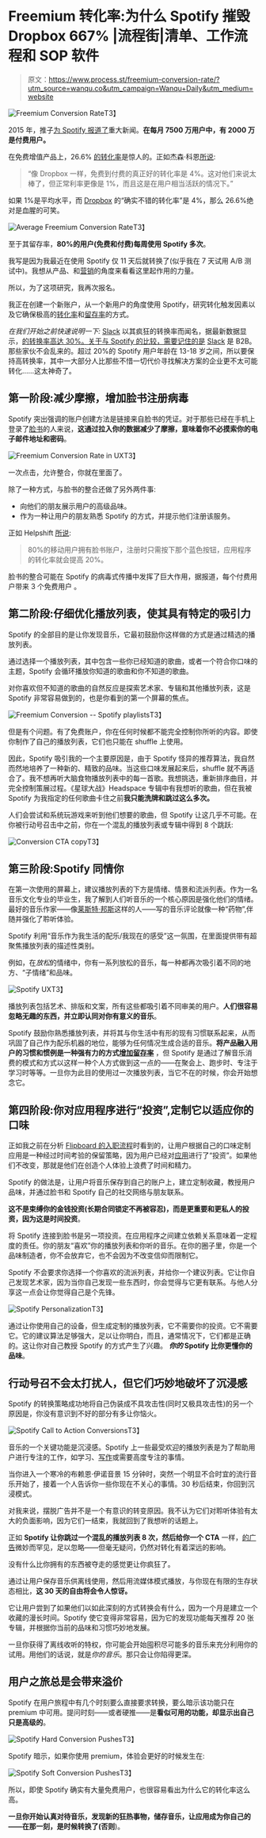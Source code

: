 # Freemium 转化率:为什么 Spotify 摧毁 Dropbox 667% |流程街|清单、工作流程和 SOP 软件

> 原文：<https://www.process.st/freemium-conversion-rate/?utm_source=wanqu.co&utm_campaign=Wanqu+Daily&utm_medium=website>

<noscript><img class="aligncenter size-full wp-image-9608" src="img/d60d1561dcc23de9a75b7519c1adfbe8.png" alt="Freemium Conversion Rate" data-wp-pid="9608" data-original-src="https://www.process.st/wp-content/uploads/2018/06/Freemium-Conversion-Rate-Why-Spotify-Destroys-Dropbox-by-667-01.png"/>T3】</noscript>

2015 年，推子[为 Spotify 报道了](https://www.thefader.com/2015/06/10/new-spotify-statistics)重大新闻。**在每月 7500 万用户中，有 2000 万是付费用户。**

在免费增值产品上，26.6% [的转化率](https://www.process.st/what-is-cro/)是惊人的。正如杰森·科恩[所说](http://blog.asmartbear.com/freemium.html):

> “像 Dropbox 一样，免费到付费的真正好的转化率是 4%。这对他们来说太棒了，但正常利率更像是 1%，而且这是在用户相当活跃的情况下。”

如果 1%是平均水平，而 [Dropbox](https://www.process.st/dropbox-vs-google-drive/) 的“确实不错的转化率”是 4%，那么 26.6%绝对是血腥的可笑。

<noscript><img class="aligncenter size-full wp-image-9624" src="img/70484b2910f9d4848c58415bc6c58116.png" alt="Average Freemium Conversion Rate" data-wp-pid="9624" data-original-src="https://www.process.st/wp-content/uploads/2016/03/AVG-Conversion-Rate2.png"/>T3】</noscript>

至于其留存率，**80%的用户(免费和付费)每周使用 Spotify 多次**。

我写是因为我最近在使用 Spotify 仅 11 天后就转换了(似乎我在 7 天试用 A/B 测试中)。我想从产品、和[营销](https://www.process.st/agile-marketing/)的角度来看看这里起作用的力量。

所以，为了这项研究，我再次报名。

我正在创建一个新账户，从一个新用户的角度使用 Spotify，研究转化触发因素以及它确保极高的[转化率](https://blog.useproof.com/pricing-page-examples/)和[留存率](https://www.business2community.com/customer-experience/hold-music-how-to-increase-caller-retention-by-98-02087596)的方式。

*在我们开始之前快速说明一下:* [Slack](https://www.process.st/slack-review/) 以其疯狂的转换率而闻名，据最新数据显示，[的转换率高达 30%。关于与 Spotify 的比较，需要记住的是](http://www.nirandfar.com/2014/11/slack.html) [Slack](https://www.process.st/how-to-use-slack/) 是 B2B。那些家伙不会乱来的。超过 20%的 Spotify 用户年龄在 13-18 岁之间，所以要保持高转换率，其中一大部分人比那些不惜一切代价寻找解决方案的企业更不太可能转化……这太神奇了。

## 第一阶段:减少摩擦，增加脸书注册病毒

Spotify 突出强调的账户创建方法是链接来自脸书的凭证。对于那些已经在手机上登录了[脸书](https://www.process.st/checklist/new-facebook-ads-creation-checklist/)的人来说，**这通过拉入你的数据减少了摩擦，意味着你不必摸索你的电子邮件地址和密码**。

<noscript><img class="alignnone" src="img/ee92354974ed228c00366f81a446caa8.png" alt="Freemium Conversion Rate in UX" data-original-src="https://i.imgur.com/CDuYJ6o.jpg"/>T3】</noscript>

一次点击，允许整合，你就在里面了。

除了一种方式，与脸书的整合还做了另外两件事:

*   向他们的朋友展示用户的高级品味。
*   作为一种让用户的朋友熟悉 Spotify 的方式，并提示他们注册该服务。

正如 Helpshift [所说](https://www.helpshift.com/blog/app-retention-20000-mau/):

> 80%的移动用户拥有脸书账户，注册时只需按下那个蓝色按钮，应用程序的转化率就会提高 20%。

脸书的整合可能在 Spotify 的病毒式传播中发挥了巨大作用，据报道，每个付费用户带来 3 个免费用户 。

## 第二阶段:仔细优化播放列表，使其具有特定的吸引力

Spotify 的全部目的是让你发现音乐，它最初鼓励你这样做的方式是通过精选的播放列表。

通过选择一个播放列表，其中包含一些你已经知道的歌曲，或者一个符合你口味的主题，Spotify 会循环播放你知道的歌曲和你不知道的歌曲。

对你喜欢但不知道的歌曲的自然反应是探索艺术家、专辑和其他播放列表，这是 Spotify 非常容易做到的，也是你看到的第一个屏幕的焦点。

<noscript><img class="alignnone" src="img/9b7095a6ddc3699d921f53faabd2d781.png" alt="Freemium Conversion -- Spotify playlists" data-original-src="https://i.imgur.com/BTDcT6R.jpg"/>T3】</noscript>

但是有个问题。有了免费账户，你在任何时候都不能完全控制你所听的内容。即使你制作了自己的播放列表，它们也只能在 shuffle 上使用。

因此，Spotify 吸引我的一个主要原因是，由于 Spotify 怪异的推荐算法，我自然而然地培养了一种新的、精致的品味。当这些口味发展起来后，shuffle 就不再适合了。我不想再听大脑食物播放列表中的每一首歌。我想挑选，重新排序曲目，并完全控制策展过程。《星球大战》Headspace 专辑中有我想听的歌曲，但在我被 Spotify 为我指定的任何歌曲卡住之前**我只能洗牌和跳过这么多次。**

人们会尝试和系统玩游戏来听到他们想要的歌曲，但 Spotify 让这几乎不可能。在你被行动号召击中之前，你在一个混乱的播放列表或专辑中得到 8 个跳跃:

<noscript><img class="alignnone" src="img/4237fd118161961b84e5b1a147af5a52.png" alt="Conversion CTA copy" data-original-src="https://i.imgur.com/vfokSHG.jpg"/>T3】</noscript>

## 第三阶段:Spotify 同情你

在第一次使用的屏幕上，建议播放列表的下方是情绪、情景和流派列表。作为一名音乐文化专业的毕业生，我了解到人们听音乐的一个核心原因是强化他们的情绪。最好的音乐作家——像[莱斯特·邦斯](https://en.wikipedia.org/wiki/Lester_Bangs)这样的人——写的音乐评论就像一种“药物”,伴随并强化了聆听体验。

Spotify 利用“音乐作为我生活的配乐/我现在的感受”这一氛围，在里面提供带有超聚焦播放列表的描述性类别。

例如，在*放松*的情绪中，你有一系列放松的音乐，每一种都再次吸引着不同的地方、“子情绪”和品味。

<noscript><img class="alignnone" src="img/48d5d2ddf1f3db031794134cd7f848fd.png" alt="Spotify UX" data-original-src="https://i.imgur.com/7CqjKTC.jpg"/>T3】</noscript>

播放列表包括艺术、排版和文案，所有这些都吸引着不同审美的用户。**人们很容易忽略无趣的东西，并立即认同对你有意义的音乐**。

Spotify 鼓励你熟悉播放列表，并将其与你生活中有形的现有习惯联系起来，从而巩固了自己作为配乐机器的地位，能够为任何情况生成合适的音乐。**将产品融入用户的习惯和惯例是一种强有力的方式[增加留存率](https://www.process.st/customer-retention-strategies/)** ，但 Spotify 是通过了解音乐消费的模式和方式以这样一种个人方式做到这一点的——在聚会上、跑步时、专注于学习时等等。一旦你为此目的使用过一次播放列表，当它不在的时候，你会开始想念它。

## 第四阶段:你对应用程序进行“投资”,定制它以适应你的口味

正如我之前在分析 [Flipboard 的入职流程](http://usabilitygeek.com/first-time-use-how-to-reduce-initial-friction-of-app-usage/)时看到的，让用户根据自己的口味定制应用是一种经过时间考验的保留策略，因为用户已经对[应用](https://www.loft.ph/boost-productivity-with-life-changing-work-apps)进行了“投资”。如果他们不改变，那就是他们在创造个人体验上浪费了时间和精力。

Spotify 的做法是，让用户将音乐保存到自己的账户上，建立定制收藏，教授用户品味，并通过脸书和 Spotify 自己的社交网络与朋友联系。

**这不是束缚你的金钱投资(长期合同锁定不再被容忍)，而是更重要和更私人的投资，因为这是时间投资**。

将 Spotify 连接到脸书是另一项投资。在应用程序之间建立依赖关系意味着一定程度的责任。你的朋友“喜欢”你的播放列表和你听的音乐。在你的圈子里，你是一个品味制造者，你不会放弃它，也不会因为不改变信仰而限制它。

Spotify 不会要求你选择一个你喜欢的流派列表，并给你一个建议列表。它让你自己发现艺术家，因为当你自己发现一些东西时，你会觉得与它更有联系。与他人分享这一点会让你觉得自己是个先锋。

<noscript><img class="alignnone" src="img/fbac8c8066aa3fada89bad35cc5a1440.png" alt="Spotify Personalization" data-original-src="https://i.imgur.com/7EdZA2A.jpg"/>T3】</noscript>

通过让你使用自己的设备，但生成定制的播放列表，它不需要你的投资。它不需要它。它的建议算法足够强大，足以让你明白，而且，通常情况下，它们都是正确的。这让你对自己教授 Spotify 的方式产生了兴趣。 ***你的* Spotify 比你更懂你的品味**。

## 行动号召不会太打扰人，但它们巧妙地破坏了沉浸感

Spotify 的转换策略成功地将自己伪装成不具攻击性(同时又极具攻击性)的另一个原因是，你没有意识到不好的部分有多让你恼火。

<noscript><img class="alignnone" src="img/597f44478fd87ca269627b8b04e0bc06.png" alt="Spotify Call to Action Conversions" data-original-src="https://i.imgur.com/CIKcZnV.jpg"/>T3】</noscript>

音乐的一个关键功能是沉浸感。Spotify 上一些最受欢迎的播放列表是为了帮助用户进行专注的工作，如学习、[写作](https://www.process.st/writing-process/)或需要高度专注的事情。

当你进入一个寒冷的布赖恩·伊诺音景 15 分钟时，突然一个明显不合时宜的流行音乐开始了，接着一个人告诉你一些你现在不关心的事情。30 秒后结束，你回到沉浸模式。

对我来说，摆脱广告并不是一个有意识的转变原因。我不认为它们对聆听体验有太大的负面影响，因为它们一结束，我就回到了我想听的话题上。

正如 **Spotify 让你跳过一个混乱的播放列表 8 次，然后给你一个 CTA** 一样，[的广告](https://www.process.st/marketing-tips/)微妙而罕见，足以忽略——但毫无疑问，仍然对转化有着深远的影响。

没有什么比你拥有的东西被夺走的感觉更让你疯狂了。

通过让用户保存音乐供离线使用，然后用流媒体模式播放，与你现在有限的生存状态相比，**这 30 天的自由将会令人惊讶。**

它让用户尝到了如果他们以如此深刻的方式转换会有什么，因为一个月是建立一个收藏的漫长时间。Spotify 使它变得非常容易，因为它的发现功能每天推荐 20 张专辑，并根据你当前的品味和习惯巧妙地发展。

一旦你获得了离线收听的特权，你可能会开始囤积尽可能多的音乐来充分利用你的试用。用他们的话说，就是*你的音乐*。那只会让你陷得更深。

## 用户之旅总是会带来溢价

Spotify 在用户旅程中有几个时刻要么直接要求转换，要么暗示该功能只在 premium 中可用。提问时刻——或者硬推——是**看似可用的功能，却显示出自己只是高级的**。

<noscript><img class="aligncenter size-full wp-image-9633" src="img/e0c12d251417b7c51a26431483c12031.png" alt="Spotify Hard Conversion Pushes" data-wp-pid="9633" data-original-src="https://www.process.st/wp-content/uploads/2016/03/Hard-Pushes.png"/>T3】</noscript>

Spotify 暗示，如果你使用 premium，体验会更好的时候发生在:

<noscript><img class="aligncenter size-full wp-image-9634" src="img/3a94ba1777076e5b5f0b39c6ba2bdd0c.png" alt="Spotify Soft Conversion Pushes" data-wp-pid="9634" data-original-src="https://www.process.st/wp-content/uploads/2016/03/Soft-Pushes.png"/>T3】</noscript>

所以，即使 Spotify 确实有大量免费用户，也很容易看出为什么它的转化率这么高。

**一旦你开始认真对待音乐，发现新的狂热事物，储存音乐，让应用成为你自己的——在那一刻，是时候转换了(否则**)。